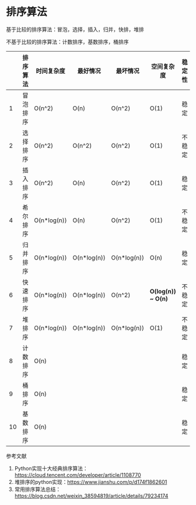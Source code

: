 # 排序算法

基于比较的排序算法：冒泡，选择，插入，归并，快排，堆排

不基于比较的排序算法：计数排序，基数排序，桶排序

|      | 排序算法 | 时间复杂度  | 最好情况    | 最坏情况    | 空间复杂度           | 稳定性 |
| ---- | -------- | ----------- | ----------- | ----------- | -------------------- | ------ |
| 1    | 冒泡排序 | O(n^2)      | O(n)        | O(n^2)      | O(1)                 | 稳定   |
| 2    | 选择排序 | O(n^2)      | O(n^2)      | O(n^2)      | O(1)                 | 不稳定 |
| 3    | 插入排序 | O(n^2)      | O(n)        | O(n^2)      | O(1)                 | 稳定   |
| 4    | 希尔排序 | O(n*log(n)) | O(n)        | O(n^2)      | O(1)                 | 不稳定 |
| 5    | 归并排序 | O(n*log(n)) | O(n*log(n)) | O(n*log(n)) | O(n)                 | 稳定   |
| 6    | 快速排序 | O(n*log(n)) | O(n*log(n)) | O(n^2)      | **O(log(n)) ~ O(n)** | 不稳定 |
| 7    | 堆排序   | O(n*log(n)) | O(n*log(n)) | O(n*log(n)) | O(1)                 | 不稳定 |
| 8    | 计数排序 | O(n)        |             |             |                      | 稳定   |
| 9    | 桶排序   | O(n)        |             |             |                      | 稳定   |
| 10   | 基数排序 | O(n)        |             |             |                      | 稳定   |

参考文献

1. Python实现十大经典排序算法：https://cloud.tencent.com/developer/article/1108770
2. 堆排序的python实现：https://www.jianshu.com/p/d174f1862601
3. 常用排序算法总结：https://blog.csdn.net/weixin_38594819/article/details/79234174